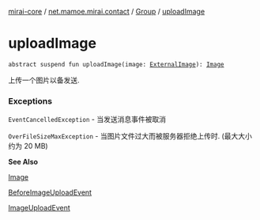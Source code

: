 [mirai-core](../../index.md) / [net.mamoe.mirai.contact](../index.md) / [Group](index.md) / [uploadImage](./upload-image.md)

# uploadImage

`abstract suspend fun uploadImage(image: `[`ExternalImage`](../../net.mamoe.mirai.utils/-external-image/index.md)`): `[`Image`](../../net.mamoe.mirai.message.data/-image/index.md)

上传一个图片以备发送.

### Exceptions

`EventCancelledException` - 当发送消息事件被取消

`OverFileSizeMaxException` - 当图片文件过大而被服务器拒绝上传时. (最大大小约为 20 MB)

**See Also**

[Image](../../net.mamoe.mirai.message.data/-image/index.md)

[BeforeImageUploadEvent](../../net.mamoe.mirai.event.events/-before-image-upload-event/index.md)

[ImageUploadEvent](../../net.mamoe.mirai.event.events/-image-upload-event/index.md)


